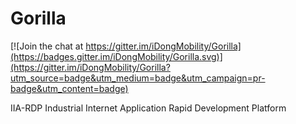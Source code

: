 # Gorilla

[![Join the chat at https://gitter.im/iDongMobility/Gorilla](https://badges.gitter.im/iDongMobility/Gorilla.svg)](https://gitter.im/iDongMobility/Gorilla?utm_source=badge&utm_medium=badge&utm_campaign=pr-badge&utm_content=badge)

IIA-RDP Industrial Internet Application Rapid Development Platform
